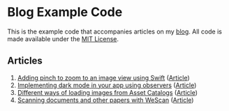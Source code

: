 # Blog Example Code

This is the example code that accompanies articles on my [blog](https://schiavo.me). All code is made available under the [MIT License](LICENSE).

## Articles
1. [Adding pinch to zoom to an image view using Swift](2019-02-03-ImageZoomView) ([Article](https://schiavo.me/2019/pinch-to-zoom-image-view/))
2. [Implementing dark mode in your app using observers](2019-02-10-DarkMode) ([Article](https://schiavo.me/2019/implementing-dark-mode/))
3. [Different ways of loading images from Asset Catalogs](2019-02-17-AssetCatalogImages) ([Article](https://schiavo.me/2019/asset-catalog-images/))
4. [Scanning documents and other papers with WeScan](2019-02-24-ScanningDocuments) ([Article](https://schiavo.me/2019/scanning-documents/))

